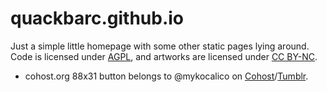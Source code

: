 
# quackbarc.github.io

Just a simple little homepage with some other static pages lying around.
Code is licensed under [AGPL](https://www.gnu.org/licenses/agpl-3.0.en.html),
and artworks are licensed under [CC BY-NC](https://creativecommons.org/licenses/by-nc/4.0).

- cohost.org 88x31 button belongs to @mykocalico on [Cohost](https://cohost.org/mykocalico/post/7643640-i-had-a-thought-so-i)/[Tumblr](https://mykocalico.tumblr.com/post/761261043293044736/i-had-a-thought-so-i-made-this-thing-really).
